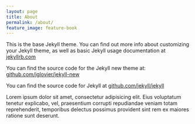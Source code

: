 ```yaml
---
layout: page
title: About
permalink: /about/
feature_image: feature-book
---
```


This is the base Jekyll theme. You can find out more info about customizing your Jekyll theme, as well as basic Jekyll usage documentation at [jekyllrb.com](http://jekyllrb.com/)

You can find the source code for the Jekyll new theme at: [github.com/jglovier/jekyll-new](https://github.com/jglovier/jekyll-new)

You can find the source code for Jekyll at [github.com/jekyll/jekyll](https://github.com/jekyll/jekyll)

Lorem ipsum dolor sit amet, consectetur adipisicing elit. Eius voluptatum tenetur explicabo, vel, praesentium corrupti repudiandae veniam totam reprehenderit, temporibus delectus possimus provident sint rem ex maiores ratione sunt deserunt.